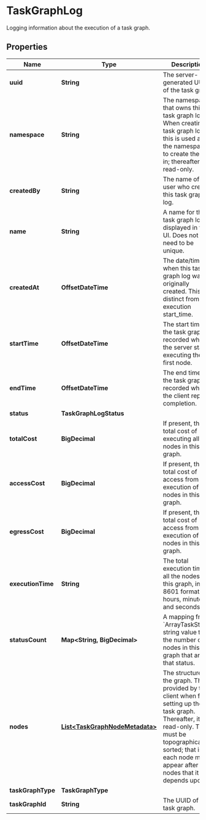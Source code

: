 

# TaskGraphLog

Logging information about the execution of a task graph.

## Properties

| Name | Type | Description | Notes |
|------------ | ------------- | ------------- | -------------|
|**uuid** | **String** | The server-generated UUID of the task graph. |  [optional] [readonly] |
|**namespace** | **String** | The namespace that owns this task graph log. When creating a task graph log, this is used as the namespace to create the log in; thereafter it is read-only.  |  [optional] |
|**createdBy** | **String** | The name of the user who created this task graph log. |  [optional] [readonly] |
|**name** | **String** | A name for this task graph log, displayed in the UI. Does not need to be unique.  |  [optional] |
|**createdAt** | **OffsetDateTime** | The date/time when this task graph log was originally created. This is distinct from the execution start_time.  |  [optional] [readonly] |
|**startTime** | **OffsetDateTime** | The start time of the task graph, recorded when the server starts executing the first node.  |  [optional] [readonly] |
|**endTime** | **OffsetDateTime** | The end time of the task graph, recorded when the client reports completion.  |  [optional] [readonly] |
|**status** | **TaskGraphLogStatus** |  |  [optional] |
|**totalCost** | **BigDecimal** | If present, the total cost of executing all nodes in this task graph.  |  [optional] |
|**accessCost** | **BigDecimal** | If present, the total cost of access from execution of the nodes in this task graph.  |  [optional] |
|**egressCost** | **BigDecimal** | If present, the total cost of access from execution of the nodes in this task graph.  |  [optional] |
|**executionTime** | **String** | The total execution time of all the nodes in this graph, in ISO 8601 format with hours, minutes, and seconds.  |  [optional] |
|**statusCount** | **Map&lt;String, BigDecimal&gt;** | A mapping from &#x60;ArrayTaskStatus&#x60; string value to the number of nodes in this graph that are in that status.  |  [optional] |
|**nodes** | [**List&lt;TaskGraphNodeMetadata&gt;**](TaskGraphNodeMetadata.md) | The structure of the graph. This is provided by the client when first setting up the task graph. Thereafter, it is read-only. This must be topographically sorted; that is, each node must appear after all nodes that it depends upon.  |  [optional] |
|**taskGraphType** | **TaskGraphType** |  |  [optional] |
|**taskGraphId** | **String** | The UUID of the task graph. |  [optional] |



